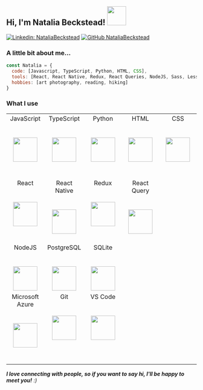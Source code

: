 <h2> Hi, I'm Natalia Beckstead! <img src="https://media.giphy.com/media/VgCDAzcKvsR6OM0uWg/giphy.gif" width="50"></h2>

[![Linkedin: NataliaBeckstead](https://img.shields.io/badge/-NataliaBeckstead-blue?style=flat-square&logo=Linkedin&logoColor=white&link=https://www.linkedin.com/in/natalia-beckstead/)](https://www.linkedin.com/in/natalia-beckstead/)
[![GitHub NataliaBeckstead](https://img.shields.io/github/followers/NataliaBeckstead?label=follow&style=social)](https://github.com/NataliaBeckstead)


### A little bit about me...  

```javascript
const Natalia = {
  code: [Javascript, TypeScript, Python, HTML, CSS],
  tools: [React, React Native, Redux, React Queries, NodeJS, Sass, Less, Styled-Components, Jest, SQLite3, Knex],
  hobbies: [art photography, reading, hiking]
}
```

### What I use

<table>
  <tbody>
    <tr valign="top">
      <td width="20%" align="center">
        <span>JavaScript</span><br><br><br>
        <img height="64px" src="https://cdn.svgporn.com/logos/javascript.svg">
      </td>
      <td width="20%" align="center">
        <span>TypeScript</span><br><br><br>
        <img height="64px" src="https://cdn.svgporn.com/logos/typescript.svg">
        <br><br><br>
      </td>
      <td width="20%" align="center">
        <span>Python</span><br><br><br>
        <img height="64px" src="https://cdn.svgporn.com/logos/python.svg">
      </td>
      <td width="20%" align="center">
        <span>HTML</span><br><br><br>
        <img height="64px" src="https://cdn.svgporn.com/logos/html-5.svg">
      </td>
      <td width="20%" align="center">
        <span>CSS</span><br><br><br>
        <img height="64px" src="https://cdn.svgporn.com/logos/css-3.svg">
      </td>
    </tr>
    <tr valign="top">
      <td width="20%" align="center">
        <span>React</span><br><br><br>
        <img height="64px" src="https://cdn.svgporn.com/logos/react.svg">
        <br><br><br>
      </td>
      <td width="20%" align="center">
        <span>React Native</span><br><br><br>
        <img height="64px" src="https://cdn.svgporn.com/logos/react.svg">
      </td>
      <td width="20%" align="center">
        <span>Redux</span><br><br><br>
        <img height="64px" src="https://cdn.svgporn.com/logos/redux.svg">
      </td>
      <td width="20%" align="center">
        <span>React Query</span><br><br><br>
        <img height="64px" src="https://react-query.tanstack.com/_next/static/images/emblem-light-628080660fddb35787ff6c77e97ca43e.svg">
      </td>
    </tr>
    <tr valign="top">
      <td width="20%" align="center">
        <span>NodeJS</span><br><br><br>
        <img height="64px" src="https://cdn.svgporn.com/logos/nodejs.svg">
      </td>
      <td width="20%" align="center">
        <span>PostgreSQL</span><br><br><br>
        <img height="64px" src="https://cdn.svgporn.com/logos/postgresql.svg">
      </td>
      <td width="20%" align="center">
        <span>SQLite</span><br><br><br>
        <img height="64px" src="https://cdn.svgporn.com/logos/sqlite.svg">
      </td>
    </tr>
    <tr valign="top">
      <td width="20%" align="center">
        <span>Microsoft Azure</span><br><br><br>
        <img height="64px" src="https://cdn.svgporn.com/logos/azure-icon.svg">
        <br><br><br>
      </td>
      <td width="20%" align="center">
        <span>Git</span><br><br><br>
        <img height="64px" src="https://cdn.svgporn.com/logos/git-icon.svg">
      </td>
      <td width="20%" align="center">
        <span>VS Code</span><br><br><br>
        <img height="64px" src="https://cdn.svgporn.com/logos/visual-studio-code.svg">
      </td>
    </tr>
  </tbody>
</table>

<em><b>I love connecting with people, so if you want to say hi, I'll be happy to meet you!</b> :)</em>
